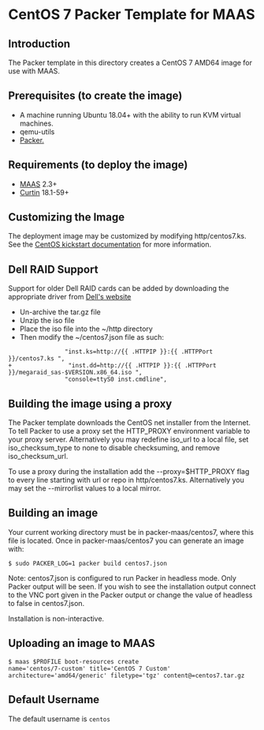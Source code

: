 # CentOS 7 Packer Template for MAAS

## Introduction
The Packer template in this directory creates a CentOS 7 AMD64 image for use with MAAS.

## Prerequisites (to create the image)

* A machine running Ubuntu 18.04+ with the ability to run KVM virtual machines.
* qemu-utils
* [Packer.](https://www.packer.io/intro/getting-started/install.html)

## Requirements (to deploy the image)

* [MAAS](https://maas.io) 2.3+
* [Curtin](https://launchpad.net/curtin) 18.1-59+

## Customizing the Image
The deployment image may be customized by modifying http/centos7.ks. See the [CentOS kickstart documentation](https://docs.centos.org/en-US/centos/install-guide/Kickstart2/) for more information.

## Dell RAID Support
Support for older Dell RAID cards can be added by downloading the appropriate driver from [Dell's website](https://www.dell.com/support/search/en-us#q=Red%20Hat%20Enterprise%20Linux%207%20Driver%20for%20Dell%20PERC%20version&sort=relevancy&numberOfResults=100&f:langFacet=[en])

* Un-archive the tar.gz file
* Unzip the iso file
* Place the iso file into the ~/http directory
* Then modify the ~/centos7.json file as such:

```
                "inst.ks=http://{{ .HTTPIP }}:{{ .HTTPPort }}/centos7.ks ",
+                "inst.dd=http://{{ .HTTPIP }}:{{ .HTTPPort }}/megaraid_sas-$VERSION.x86_64.iso ",
                "console=ttyS0 inst.cmdline",
```

## Building the image using a proxy
The Packer template downloads the CentOS
net installer from the Internet. To tell Packer to use a proxy set the
HTTP_PROXY environment variable to your proxy server. Alternatively you may
redefine iso_url to a local file, set iso_checksum_type to none to disable
checksuming, and remove iso_checksum_url.

To use a proxy during the installation add the --proxy=$HTTP_PROXY flag to every
line starting with url or repo in http/centos7.ks. Alternatively you may set the
--mirrorlist values to a local mirror.

## Building an image
Your current working directory must be in packer-maas/centos7, where this file
is located. Once in packer-maas/centos7 you can generate an image with:

```
$ sudo PACKER_LOG=1 packer build centos7.json
```

Note: centos7.json is configured to run Packer in headless mode. Only Packer
output will be seen. If you wish to see the installation output connect to the
VNC port given in the Packer output or change the value of headless to false in
centos7.json.

Installation is non-interactive.

## Uploading an image to MAAS
```
$ maas $PROFILE boot-resources create
name='centos/7-custom' title='CentOS 7 Custom' architecture='amd64/generic' filetype='tgz' content@=centos7.tar.gz
```

## Default Username
The default username is ```centos```
